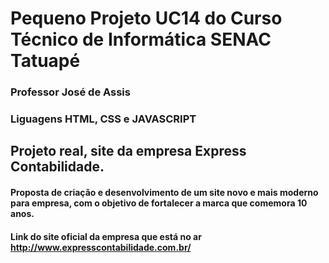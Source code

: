 # Pequeno Projeto UC14 do Curso Técnico de Informática SENAC Tatuapé
### Professor José de Assis 

### Liguagens HTML, CSS e JAVASCRIPT

## Projeto real, site da empresa Express Contabilidade.
#### Proposta de criação e desenvolvimento de um site novo e mais moderno para empresa, com o objetivo de fortalecer a marca que comemora 10 anos.   

#### Link do site oficial da empresa que está no ar http://www.expresscontabilidade.com.br/


